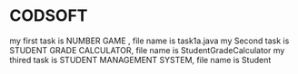 # CODSOFT
my first task is NUMBER GAME , file name is task1a.java
my Second task is STUDENT GRADE CALCULATOR, file name is StudentGradeCalculator
my thired task is STUDENT MANAGEMENT SYSTEM, file name is Student

